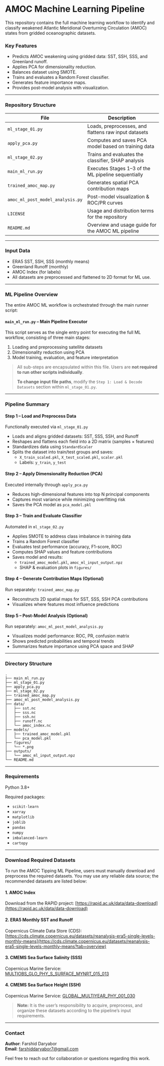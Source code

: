 # AMOC Machine Learning Pipeline

This repository contains the full machine learning workflow to identify and classify weakened Atlantic Meridional Overturning Circulation (AMOC) states from gridded oceanographic datasets.

### Key Features
- Predicts AMOC weakening using gridded data: SST, SSH, SSS, and Greenland runoff.
- Applies PCA for dimensionality reduction.
- Balances dataset using SMOTE.
- Trains and evaluates a Random Forest classifier.
- Generates feature importance maps.
- Provides post-model analysis with visualization.

---

### Repository Structure

| File                              | Description                                           |
|-----------------------------------|-------------------------------------------------------|
| `ml_stage_01.py`                 | Loads, preprocesses, and flattens raw input datasets |
| `apply_pca.py`                   | Computes and saves PCA model based on training data  |
| `ml_stage_02.py`                 | Trains and evaluates the classifier, SHAP analysis   |
| `main_ml_run.py`                 | Executes Stages 1–3 of the ML pipeline sequentially  |
| `trained_amoc_map.py`            | Generates spatial PCA contribution maps              |
| `amoc_ml_post_model_analysis.py` | Post-model visualization & ROC/PR curves             |
| `LICENSE`                        | Usage and distribution terms for the repository      |
| `README.md`                      | Overview and usage guide for the AMOC ML pipeline    |

---

### Input Data
- ERA5 SST, SSH, SSS (monthly means)
- Greenland Runoff (monthly)
- AMOC Index (for labels)
- All datasets are preprocessed and flattened to 2D format for ML use.

---

### ML Pipeline Overview

The entire AMOC ML workflow is orchestrated through the main runner script:

#### **`main_ml_run.py` – Main Pipeline Executor**
This script serves as the single entry point for executing the full ML workflow, consisting of three main stages:
1. Loading and preprocessing satellite datasets
2. Dimensionality reduction using PCA
3. Model training, evaluation, and feature interpretation

> All sub-steps are encapsulated within this file. Users are **not required to run other scripts individually**.
>
> **To change input file paths**, modify the `Step 1: Load & Decode Datasets` section within `ml_stage_01.py`.

---

### Pipeline Summary

#### **Step 1 – Load and Preprocess Data**
Functionally executed via `ml_stage_01.py`
- Loads and aligns gridded datasets: SST, SSS, SSH, and Runoff
- Reshapes and flattens each field into a 2D matrix (samples × features)
- Standardizes data using `StandardScaler`
- Splits the dataset into train/test groups and saves:
  - `X_train_scaled.pkl`, `X_test_scaled.pkl`, `scaler.pkl`
  - Labels: `y_train`, `y_test`

#### **Step 2 – Apply Dimensionality Reduction (PCA)**
Executed internally through `apply_pca.py`
- Reduces high-dimensional features into top N principal components
- Captures most variance while minimizing overfitting risk
- Saves the PCA model as `pca_model.pkl`

#### **Step 3 – Train and Evaluate Classifier**
Automated in `ml_stage_02.py`
- Applies SMOTE to address class imbalance in training data
- Trains a Random Forest classifier
- Evaluates test performance (accuracy, F1-score, ROC)
- Computes SHAP values and feature contributions
- Saves model and results:
  - `trained_amoc_model.pkl`, `amoc_ml_input_output.npz`
  - SHAP & evaluation plots in `figures/`

#### **Step 4 – Generate Contribution Maps (Optional)**
Run separately: `trained_amoc_map.py`
- Reconstructs 2D spatial maps for SST, SSS, SSH PCA contributions
- Visualizes where features most influence predictions

#### **Step 5 – Post-Model Analysis (Optional)**
Run separately: `amoc_ml_post_model_analysis.py`
- Visualizes model performance: ROC, PR, confusion matrix
- Shows predicted probabilities and temporal trends
- Summarizes feature importance using PCA space and SHAP

---

### Directory Structure

```
.
├── main_ml_run.py
├── ml_stage_01.py
├── apply_pca.py
├── ml_stage_02.py
├── trained_amoc_map.py
├── amoc_ml_post_model_analysis.py
├── data/
│   ├── sst.nc
│   ├── sss.nc
│   ├── ssh.nc
│   ├── runoff.nc
│   └── amoc_index.nc
├── models/
│   ├── trained_amoc_model.pkl
│   └── pca_model.pkl
├── figures/
│   └── *.png
├── outputs/
│   └── amoc_ml_input_output.npz
└── README.md
```

---

### Requirements
Python 3.8+

Required packages:
- `scikit-learn`
- `xarray`
- `matplotlib`
- `joblib`
- `pandas`
- `numpy`
- `imbalanced-learn`
- `cartopy`

---

### Download Required Datasets

To run the AMOC Tipping ML Pipeline, users must manually download and preprocess the required datasets. You may use any reliable data source; the recommended datasets are listed below:

#### 1. AMOC Index
Download from the RAPID project:
[https://rapid.ac.uk/data/data-download](https://rapid.ac.uk/data/data-download)

#### 2. ERA5 Monthly SST and Runoff
Copernicus Climate Data Store (CDS):
[https://cds.climate.copernicus.eu/datasets/reanalysis-era5-single-levels-monthly-means](https://cds.climate.copernicus.eu/datasets/reanalysis-era5-single-levels-monthly-means?tab=overview)

#### 3. CMEMS Sea Surface Salinity (SSS)
Copernicus Marine Service:
[MULTIOBS_GLO_PHY_S_SURFACE_MYNRT_015_013](https://data.marine.copernicus.eu/product/MULTIOBS_GLO_PHY_S_SURFACE_MYNRT_015_013/description)

#### 4. CMEMS Sea Surface Height (SSH)
Copernicus Marine Service:
[GLOBAL_MULTIYEAR_PHY_001_030](https://data.marine.copernicus.eu/product/GLOBAL_MULTIYEAR_PHY_001_030/description)

> **Note:** It is the user’s responsibility to acquire, preprocess, and organize these datasets according to the pipeline’s input requirements.

---

### Contact

**Author**: Farshid Daryabor  
**Email**: farshiddaryabor7@gmail.com  

Feel free to reach out for collaboration or questions regarding this work.